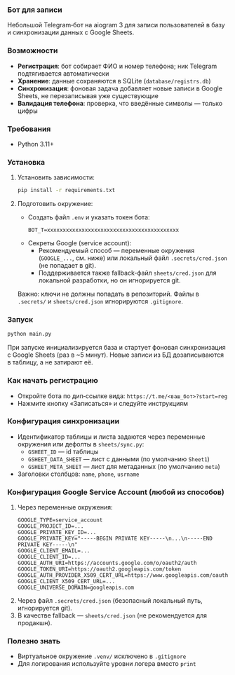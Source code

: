 ###  Бот для записи

Небольшой Telegram‑бот на aiogram 3 для записи пользователей в базу и синхронизации данных с Google Sheets.

### Возможности
- **Регистрация**: бот собирает ФИО и номер телефона; ник Telegram подтягивается автоматически
- **Хранение**: данные сохраняются в SQLite (`database/registrs.db`)
- **Синхронизация**: фоновая задача добавляет новые записи в Google Sheets, не перезаписывая уже существующие
- **Валидация телефона**: проверка, что введённые символы — только цифры

### Требования
- Python 3.11+

### Установка
1) Установить зависимости:
   ```bash
   pip install -r requirements.txt
   ```
2) Подготовить окружение:
   - Создать файл `.env` и указать токен бота:
     ```env
     BOT_T=xxxxxxxxxxxxxxxxxxxxxxxxxxxxxxxxxxxxxxxxxx
     ```
   - Секреты Google (service account):
     - Рекомендуемый способ — переменные окружения (`GOOGLE_...`, см. ниже) или локальный файл `.secrets/cred.json` (не попадает в git).
     - Поддерживается также fallback-файл `sheets/cred.json` для локальной разработки, но он игнорируется git.

   Важно: ключи не должны попадать в репозиторий. Файлы в `.secrets/` и `sheets/cred.json` игнорируются `.gitignore`.

### Запуск
```bash
python main.py
```

При запуске инициализируется база и стартует фоновая синхронизация c Google Sheets (раз в ~5 минут). Новые записи из БД дозаписываются в таблицу, а не затирают её.

### Как начать регистрацию
- Откройте бота по дип‑ссылке вида: `https://t.me/<ваш_бот>?start=reg`
- Нажмите кнопку «Записаться» и следуйте инструкциям

### Конфигурация синхронизации
- Идентификатор таблицы и листа задаются через переменные окружения или дефолты в `sheets/sync.py`:
  - `GSHEET_ID` — id таблицы
  - `GSHEET_DATA_SHEET` — лист с данными (по умолчанию `Sheet1`)
  - `GSHEET_META_SHEET` — лист для метаданных (по умолчанию `meta`)
- Заголовки столбцов: `name`, `phone`, `usrname`

### Конфигурация Google Service Account (любой из способов)
1) Через переменные окружения:
   ```env
   GOOGLE_TYPE=service_account
   GOOGLE_PROJECT_ID=...
   GOOGLE_PRIVATE_KEY_ID=...
   GOOGLE_PRIVATE_KEY="-----BEGIN PRIVATE KEY-----\n...\n-----END PRIVATE KEY-----\n"
   GOOGLE_CLIENT_EMAIL=...
   GOOGLE_CLIENT_ID=...
   GOOGLE_AUTH_URI=https://accounts.google.com/o/oauth2/auth
   GOOGLE_TOKEN_URI=https://oauth2.googleapis.com/token
   GOOGLE_AUTH_PROVIDER_X509_CERT_URL=https://www.googleapis.com/oauth2/v1/certs
   GOOGLE_CLIENT_X509_CERT_URL=...
   GOOGLE_UNIVERSE_DOMAIN=googleapis.com
   ```
2) Через файл `.secrets/cred.json` (безопасный локальный путь, игнорируется git).
3) В качестве fallback — `sheets/cred.json` (не рекомендуется для продакшн).

### Полезно знать
- Виртуальное окружение `.venv/` исключено в `.gitignore`
- Для логирования используйте уровни логера вместо `print`


